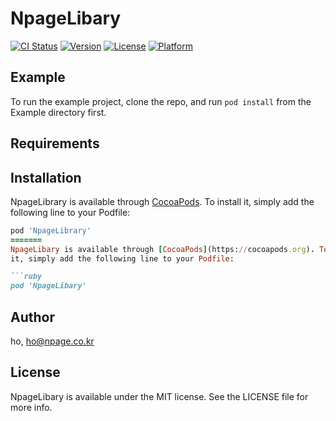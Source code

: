 # NpageLibary

[![CI Status](https://img.shields.io/travis/ho/NpageLibary.svg?style=flat)](https://travis-ci.org/ho/NpageLibary)
[![Version](https://img.shields.io/cocoapods/v/NpageLibary.svg?style=flat)](https://cocoapods.org/pods/NpageLibary)
[![License](https://img.shields.io/cocoapods/l/NpageLibary.svg?style=flat)](https://cocoapods.org/pods/NpageLibary)
[![Platform](https://img.shields.io/cocoapods/p/NpageLibary.svg?style=flat)](https://cocoapods.org/pods/NpageLibary)

## Example

To run the example project, clone the repo, and run `pod install` from the Example directory first.

## Requirements

## Installation

NpageLibrary is available through [CocoaPods](https://cocoapods.org). To install
it, simply add the following line to your Podfile:

```ruby
pod 'NpageLibrary'
=======
NpageLibary is available through [CocoaPods](https://cocoapods.org). To install
it, simply add the following line to your Podfile:

```ruby
pod 'NpageLibary'
```

## Author

ho, ho@npage.co.kr

## License

NpageLibary is available under the MIT license. See the LICENSE file for more info.
